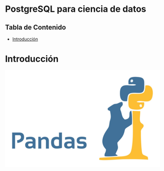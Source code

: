 
# PostgreSQL para ciencia de datos <!-- omit in toc -->

## Tabla de Contenido<!-- omit in toc -->
- [Introducción](#introducci%c3%b3n)


# Introducción



<div align="center">
  <img src="img/1.jpg">
</div>